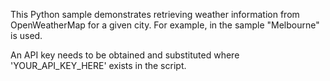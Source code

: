 This Python sample demonstrates retrieving weather information from OpenWeatherMap for a given city. For example, in the sample "Melbourne" is used.

An API key needs to be obtained and substituted where 'YOUR_API_KEY_HERE' exists in the script.

